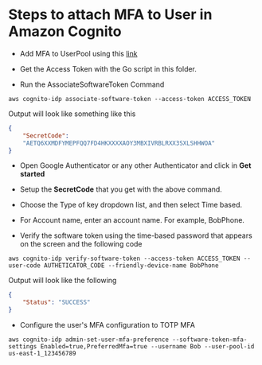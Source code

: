 # Steps to attach MFA to User in Amazon Cognito

- Add MFA to UserPool using this [link](https://docs.aws.amazon.com/cognito/latest/developerguide/user-pool-settings-mfa.html)

- Get the Access Token with the Go script in this folder.

- Run the AssociateSoftwareToken Command

```shell
aws cognito-idp associate-software-token --access-token ACCESS_TOKEN
```

Output will look like something like this

```json
{
    "SecretCode":
    "AETQ6XXMDFYMEPFQQ7FD4HKXXXXAOY3MBXIVRBLRXX3SXLSHHWOA"
}
```

- Open Google Authenticator or any other Authenticator and click in **Get started**

- Setup the **SecretCode** that you get with the above command.

- Choose the Type of key dropdown list, and then select Time based.

- For Account name, enter an account name. For example, BobPhone.

- Verify the software token using the time-based password that appears on the screen and the following code

```shell
aws cognito-idp verify-software-token --access-token ACCESS_TOKEN --user-code AUTHETICATOR_CODE --friendly-device-name BobPhone
```

Output will look like the following

```json
{
    "Status": "SUCCESS"
}
```

- Configure the user's MFA configuration to TOTP MFA

```shell
aws cognito-idp admin-set-user-mfa-preference --software-token-mfa-settings Enabled=true,PreferredMfa=true --username Bob --user-pool-id us-east-1_123456789
```
